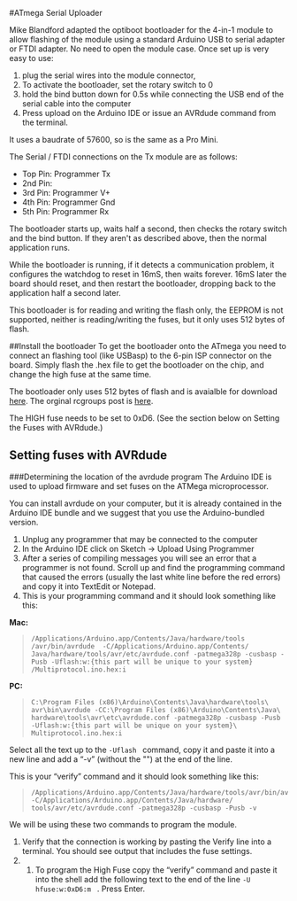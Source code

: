 #ATmega Serial Uploader

Mike Blandford adapted the optiboot bootloader for the 4-in-1 module to allow flashing of the module using a standard Arduino USB to serial adapter or FTDI adapter.  No need to open the module case. Once set up is very easy to use: 

1. plug the serial wires into the module connector, 
2. To activate the bootloader, set the rotary switch to 0 
3. hold the bind button down for 0.5s while connecting the USB end of the serial cable into the computer
4. Press upload on the Arduino IDE or issue an AVRdude command from the terminal.

It uses a baudrate of 57600, so is the same as a Pro Mini.

The Serial / FTDI connections  on the Tx module are as follows:
- Top Pin: Programmer Tx
- 2nd Pin: 
- 3rd Pin: Programmer V+
- 4th Pin: Programmer Gnd
- 5th Pin: Programmer Rx

The bootloader starts up, waits half a second, then checks the rotary switch and the bind button. If they aren't as described above, then the normal application runs.

While the bootloader is running, if it detects a communication problem, it configures the watchdog to reset in 16mS, then waits forever. 16mS later the board should reset, and then restart the bootloader, dropping back to the application half a second later.

This bootloader is for reading and writing the flash only, the EEPROM is not supported, neither is reading/writing the fuses, but it only uses 512 bytes of flash.

##Install the bootloader
To get the bootloader onto the ATmega you need to connect an flashing tool (like USBasp) to the 6-pin ISP connector on the board.
Simply flash the .hex file to get the bootloader on the chip, and change the high fuse at the same time.

The bootloader only uses 512 bytes of flash and is avaialble for download [here](http://www.rcgroups.com/forums/showatt.php?attachmentid=9291360&d=1472324155).  The orginal rcgroups post is [here](http://www.rcgroups.com/forums/showpost.php?p=35584619&postcount=4867). 

The HIGH fuse needs to be set to 0xD6.  (See the section below on Setting the Fuses with AVRdude.)

## Setting fuses with AVRdude
###Determining the location of the avrdude program
The Arduino IDE is used to upload firmware and set fuses on the ATMega microprocessor. 

You can install avrdude on your computer, but it is already contained in the Arduino IDE bundle and we suggest that you use the Arduino-bundled version.  
1. Unplug any programmer that may be connected to the computer
1. In the Arduino IDE click on Sketch -> Upload Using Programmer
1. After a series of compiling messages you will see an error that a programmer is not found.  Scroll up and find the programming command that caused the errors (usually the last white line before the red errors) and copy it into TextEdit or Notepad. 
1. This is your programming command and it should look something like this:

**Mac:**


> ```
> /Applications/Arduino.app/Contents/Java/hardware/tools /avr/bin/avrdude  -C/Applications/Arduino.app/Contents/ Java/hardware/tools/avr/etc/avrdude.conf -patmega328p -cusbasp -Pusb -Uflash:w:{this part will be unique to your system} /Multiprotocol.ino.hex:i 
> ```

**PC:** 


> ```
> C:\Program Files (x86)\Arduino\Contents\Java\hardware\tools\ avr\bin\avrdude -CC:\Program Files (x86)\Arduino\Contents\Java\ hardware\tools\avr\etc\avrdude.conf -patmega328p -cusbasp -Pusb -Uflash:w:{this part will be unique on your system}\ Multiprotocol.ino.hex:i 
> ```


Select all the text up to the ```-Uflash ``` command, copy it and paste it into a new line and add a “-v” (without the "") at the end of the line.  
 
 This is your “verify” command and it should look something like this:

> ```
> /Applications/Arduino.app/Contents/Java/hardware/tools/avr/bin/avrdude -C/Applications/Arduino.app/Contents/Java/hardware/ tools/avr/etc/avrdude.conf -patmega328p -cusbasp -Pusb -v
> ```


We will be using these two commands to program the module.

1. Verify that the connection is working by pasting the Verify line into a terminal.  You should see output that includes the fuse settings. 
2. 1. To program the High Fuse copy the “verify” command and paste it into the shell add the following text to the end of the line ```-U hfuse:w:0xD6:m ``` .  Press Enter.
